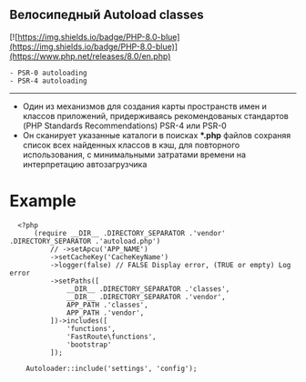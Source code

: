 ## Велосипедный Autoload classes

[![https://img.shields.io/badge/PHP-8.0-blue](https://img.shields.io/badge/PHP-8.0-blue)](https://www.php.net/releases/8.0/en.php)


    - PSR-0 autoloading
    - PSR-4 autoloading
____

- Один из механизмов для создания карты пространств имен и классов приложений,
придерживаясь рекомендованых стандартов (PHP Standards Recommendations) PSR-4 или PSR-0
- Он сканирует указанные каталоги в поисках **\*.php** файлов сохраняя список всех найденных классов в кэш,
для повторного использования, с минимальными затратами времени на интерпретацию автозагрузчика 


# Example
```
  <?php
      (require __DIR__ .DIRECTORY_SEPARATOR .'vendor' .DIRECTORY_SEPARATOR .'autoload.php')
          // ->setApcu('APP_NAME')
          ->setCacheKey('CacheKeyName')
          ->logger(false) // FALSE Display error, (TRUE or empty) Log error
          ->setPaths([
              __DIR__ .DIRECTORY_SEPARATOR .'classes',
              __DIR__ .DIRECTORY_SEPARATOR .'vendor',
              APP_PATH .'classes',
              APP_PATH .'vendor',
          ])->includes([
              'functions',
              'FastRoute\functions',
              'bootstrap'
          ]);
  
    Autoloader::include('settings', 'config');
```

